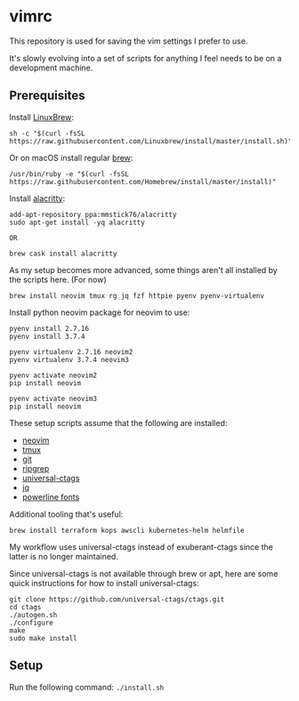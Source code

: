 # vimrc
This repository is used for saving the vim settings I prefer to use.

It's slowly evolving into a set of scripts for anything I feel needs to be on a
development machine.

## Prerequisites

Install [LinuxBrew](https://docs.brew.sh/Homebrew-on-Linux):
```
sh -c "$(curl -fsSL https://raw.githubusercontent.com/Linuxbrew/install/master/install.sh)"
```

Or on macOS install regular [brew](https://brew.sh/):
```
/usr/bin/ruby -e "$(curl -fsSL https://raw.githubusercontent.com/Homebrew/install/master/install)"
```

Install [alacritty](https://github.com/jwilm/alacritty):
```
add-apt-repository ppa:mmstick76/alacritty
sudo apt-get install -yq alacritty

OR

brew cask install alacritty
```

As my setup becomes more advanced, some things aren't all installed by the
scripts here. (For now)

```
brew install neovim tmux rg jq fzf httpie pyenv pyenv-virtualenv
```

Install python neovim package for neovim to use:
```
pyenv install 2.7.16
pyenv install 3.7.4

pyenv virtualenv 2.7.16 neovim2
pyenv virtualenv 3.7.4 neovim3

pyenv activate neovim2
pip install neovim

pyenv activate neovim3
pip install neovim
```


These setup scripts assume that the following are installed:
- [neovim](https://neovim.io/)
- [tmux](https://github.com/tmux/tmux/wiki)
- [git](https://git-scm.com/)
- [ripgrep](https://github.com/BurntSushi/ripgrep)
- [universal-ctags](https://github.com/universal-ctags/ctags)
- [jq](https://stedolan.github.io/jq/)
- [powerline fonts](https://github.com/powerline/fonts)

Additional tooling that's useful:
```
brew install terraform kops awscli kubernetes-helm helmfile
```

My workflow uses universal-ctags instead of exuberant-ctags since the latter is
no longer maintained.

Since universal-ctags is not available through brew or apt, here are some quick
instructions for how to install universal-ctags:
```
git clone https://github.com/universal-ctags/ctags.git
cd ctags
./autogen.sh
./configure
make
sudo make install
```

## Setup
Run the following command:
`./install.sh`
